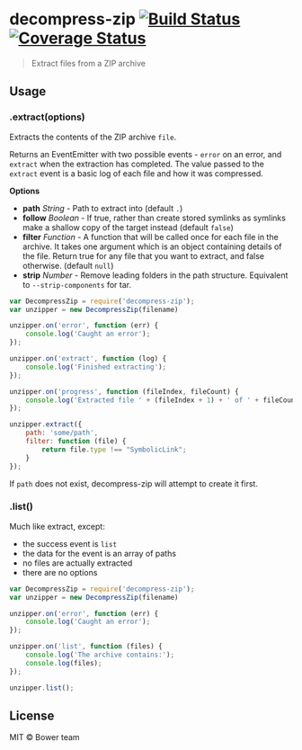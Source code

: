# decompress-zip [![Build Status](https://travis-ci.org/bower/decompress-zip.svg?branch=master)](https://travis-ci.org/bower/decompress-zip) [![Coverage Status](https://coveralls.io/repos/bower/decompress-zip/badge.png?branch=master)](https://coveralls.io/r/bower/decompress-zip?branch=master)

> Extract files from a ZIP archive


## Usage

### .extract(options)

Extracts the contents of the ZIP archive `file`.

Returns an EventEmitter with two possible events - `error` on an error, and `extract` when the extraction has completed. The value passed to the `extract` event is a basic log of each file and how it was compressed.

**Options**
- **path** *String* - Path to extract into (default `.`)
- **follow** *Boolean* - If true, rather than create stored symlinks as symlinks make a shallow copy of the target instead (default `false`)
- **filter** *Function* - A function that will be called once for each file in the archive. It takes one argument which is an object containing details of the file. Return true for any file that you want to extract, and false otherwise. (default `null`)
- **strip** *Number* - Remove leading folders in the path structure. Equivalent to `--strip-components` for tar.

```js
var DecompressZip = require('decompress-zip');
var unzipper = new DecompressZip(filename)

unzipper.on('error', function (err) {
    console.log('Caught an error');
});

unzipper.on('extract', function (log) {
    console.log('Finished extracting');
});

unzipper.on('progress', function (fileIndex, fileCount) {
    console.log('Extracted file ' + (fileIndex + 1) + ' of ' + fileCount);
});

unzipper.extract({
    path: 'some/path',
    filter: function (file) {
        return file.type !== "SymbolicLink";
    }
});
```

If `path` does not exist, decompress-zip will attempt to create it first.

### .list()

Much like extract, except:
- the success event is `list`
- the data for the event is an array of paths
- no files are actually extracted
- there are no options

```js
var DecompressZip = require('decompress-zip');
var unzipper = new DecompressZip(filename)

unzipper.on('error', function (err) {
    console.log('Caught an error');
});

unzipper.on('list', function (files) {
    console.log('The archive contains:');
    console.log(files);
});

unzipper.list();
```


## License

MIT © Bower team
